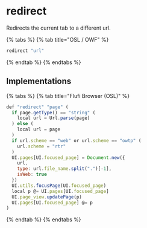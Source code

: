 # redirect

Redirects the current tab to a different url.

{% tabs %}
{% tab title="OSL / OWF" %}
```javascript
redirect "url"
```
{% endtab %}
{% endtabs %}

## Implementations

{% tabs %}
{% tab title="Flufi Browser (OSL)" %}
```javascript
def "redirect" "page" (
  if page.getType() == "string" (
    local url = Url.parse(page)
  ) else (
    local url = page
  )
  if url.scheme == "web" or url.scheme == "owtp" (
    url.scheme = "rtr"
  )
  UI.pages[UI.focused_page] = Document.new({
    url,
    type: url.file_name.split(".")[-1],
    isWeb: true
  })
  UI.utils.focusPage(UI.focused_page)
  local p @= UI.pages[UI.focused_page]
  UI.page_view.updatePage(p)
  UI.pages[UI.focused_page] @= p
)
```
{% endtab %}
{% endtabs %}
